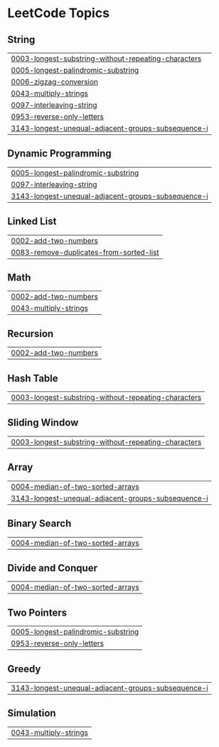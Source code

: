 
<!---LeetCode Topics Start-->
# LeetCode Topics
## String
|  |
| ------- |
| [0003-longest-substring-without-repeating-characters](https://github.com/krunalgoraniya/LeetCode/tree/master/0003-longest-substring-without-repeating-characters) |
| [0005-longest-palindromic-substring](https://github.com/krunalgoraniya/LeetCode/tree/master/0005-longest-palindromic-substring) |
| [0006-zigzag-conversion](https://github.com/krunalgoraniya/LeetCode/tree/master/0006-zigzag-conversion) |
| [0043-multiply-strings](https://github.com/krunalgoraniya/LeetCode/tree/master/0043-multiply-strings) |
| [0097-interleaving-string](https://github.com/krunalgoraniya/LeetCode/tree/master/0097-interleaving-string) |
| [0953-reverse-only-letters](https://github.com/krunalgoraniya/LeetCode/tree/master/0953-reverse-only-letters) |
| [3143-longest-unequal-adjacent-groups-subsequence-i](https://github.com/krunalgoraniya/LeetCode/tree/master/3143-longest-unequal-adjacent-groups-subsequence-i) |
## Dynamic Programming
|  |
| ------- |
| [0005-longest-palindromic-substring](https://github.com/krunalgoraniya/LeetCode/tree/master/0005-longest-palindromic-substring) |
| [0097-interleaving-string](https://github.com/krunalgoraniya/LeetCode/tree/master/0097-interleaving-string) |
| [3143-longest-unequal-adjacent-groups-subsequence-i](https://github.com/krunalgoraniya/LeetCode/tree/master/3143-longest-unequal-adjacent-groups-subsequence-i) |
## Linked List
|  |
| ------- |
| [0002-add-two-numbers](https://github.com/krunalgoraniya/LeetCode/tree/master/0002-add-two-numbers) |
| [0083-remove-duplicates-from-sorted-list](https://github.com/krunalgoraniya/LeetCode/tree/master/0083-remove-duplicates-from-sorted-list) |
## Math
|  |
| ------- |
| [0002-add-two-numbers](https://github.com/krunalgoraniya/LeetCode/tree/master/0002-add-two-numbers) |
| [0043-multiply-strings](https://github.com/krunalgoraniya/LeetCode/tree/master/0043-multiply-strings) |
## Recursion
|  |
| ------- |
| [0002-add-two-numbers](https://github.com/krunalgoraniya/LeetCode/tree/master/0002-add-two-numbers) |
## Hash Table
|  |
| ------- |
| [0003-longest-substring-without-repeating-characters](https://github.com/krunalgoraniya/LeetCode/tree/master/0003-longest-substring-without-repeating-characters) |
## Sliding Window
|  |
| ------- |
| [0003-longest-substring-without-repeating-characters](https://github.com/krunalgoraniya/LeetCode/tree/master/0003-longest-substring-without-repeating-characters) |
## Array
|  |
| ------- |
| [0004-median-of-two-sorted-arrays](https://github.com/krunalgoraniya/LeetCode/tree/master/0004-median-of-two-sorted-arrays) |
| [3143-longest-unequal-adjacent-groups-subsequence-i](https://github.com/krunalgoraniya/LeetCode/tree/master/3143-longest-unequal-adjacent-groups-subsequence-i) |
## Binary Search
|  |
| ------- |
| [0004-median-of-two-sorted-arrays](https://github.com/krunalgoraniya/LeetCode/tree/master/0004-median-of-two-sorted-arrays) |
## Divide and Conquer
|  |
| ------- |
| [0004-median-of-two-sorted-arrays](https://github.com/krunalgoraniya/LeetCode/tree/master/0004-median-of-two-sorted-arrays) |
## Two Pointers
|  |
| ------- |
| [0005-longest-palindromic-substring](https://github.com/krunalgoraniya/LeetCode/tree/master/0005-longest-palindromic-substring) |
| [0953-reverse-only-letters](https://github.com/krunalgoraniya/LeetCode/tree/master/0953-reverse-only-letters) |
## Greedy
|  |
| ------- |
| [3143-longest-unequal-adjacent-groups-subsequence-i](https://github.com/krunalgoraniya/LeetCode/tree/master/3143-longest-unequal-adjacent-groups-subsequence-i) |
## Simulation
|  |
| ------- |
| [0043-multiply-strings](https://github.com/krunalgoraniya/LeetCode/tree/master/0043-multiply-strings) |
<!---LeetCode Topics End-->